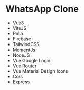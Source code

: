 # WhatsApp Clone 

- Vue3
- ViteJS
- Pinia
- Firebase
- TailwindCSS
- MomentJs
- NodeJS
- Vue Google Login
- Vue Router
- Vue Material Design Icons
- Cors
- Express